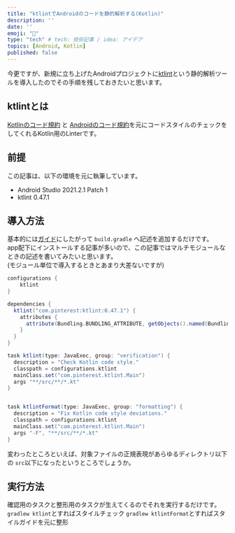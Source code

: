 ```yaml
---
title: "ktlintでAndroidのコードを静的解析する(Kotlin)"
description: ''
date: ''
emoji: "🍣"
type: "tech" # tech: 技術記事 / idea: アイデア
topics: [Android, Kotlin]
published: false
---
```


今更ですが、新規に立ち上げたAndroidプロジェクトに[ktlint](https://pinterest.github.io/ktlint/)という静的解析ツールを導入したのでその手順を残しておきたいと思います。

## ktlintとは
[Kotlinのコード規約](https://kotlinlang.org/docs/coding-conventions.html) と [Androidのコード規約](https://developer.android.com/kotlin/style-guide)を元にコードスタイルのチェックをしてくれるKotlin用のLinterです。

## 前提
この記事は、以下の環境を元に執筆しています。
- Android Studio 2021.2.1 Patch 1
- ktlint 0.47.1

## 導入方法
基本的には[ガイド](https://pinterest.github.io/ktlint/install/integrations/#custom-gradle-integration)にしたがって `build.gradle` へ記述を追加するだけです。  
app配下にインストールする記事が多いので、この記事ではマルチモジュールなときの記述を書いてみたいと思います。  
(モジュール単位で導入するときとあまり大差ないですが)

```gradle:build.gradle
configurations {
    ktlint
}

dependencies {
  ktlint("com.pinterest:ktlint:0.47.1") {
    attributes {
      attribute(Bundling.BUNDLING_ATTRIBUTE, getObjects().named(Bundling, Bundling.EXTERNAL))
    }
  }
}

task ktlint(type: JavaExec, group: "verification") {
  description = "Check Kotlin code style."
  classpath = configurations.ktlint
  mainClass.set("com.pinterest.ktlint.Main")
  args "**/src/**/*.kt"
}


task ktlintFormat(type: JavaExec, group: "formatting") {
  description = "Fix Kotlin code style deviations."
  classpath = configurations.ktlint
  mainClass.set("com.pinterest.ktlint.Main")
  args "-F", "**/src/**/*.kt"
}

```
変わったところといえば、対象ファイルの正規表現があらゆるディレクトリ以下の `src`以下になったというところでしょうか。  

## 実行方法
確認用のタスクと整形用のタスクが生えてくるのでそれを実行するだけです。
`gradlew ktlint`とすればスタイルチェック
`gradlew ktlintFormat`とすればスタイルガイドを元に整形